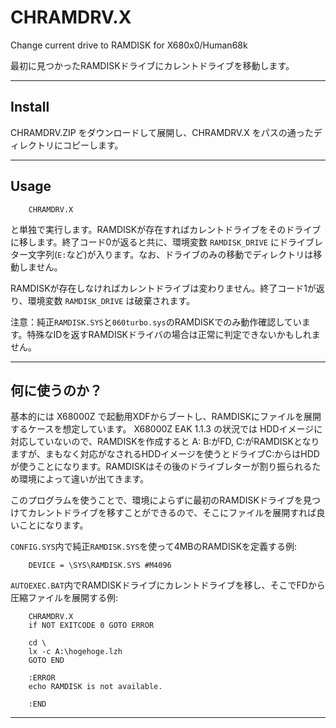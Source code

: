 # CHRAMDRV.X

Change current drive to RAMDISK for X680x0/Human68k

最初に見つかったRAMDISKドライブにカレントドライブを移動します。

---

## Install

CHRAMDRV.ZIP をダウンロードして展開し、CHRAMDRV.X をパスの通ったディレクトリにコピーします。

---

## Usage

        CHRAMDRV.X

と単独で実行します。RAMDISKが存在すればカレントドライブをそのドライブに移します。終了コード0が返ると共に、環境変数 `RAMDISK_DRIVE` にドライブレター文字列(`E:`など)が入ります。なお、ドライブのみの移動でディレクトリは移動しません。

RAMDISKが存在しなければカレントドライブは変わりません。終了コード1が返り、環境変数 `RAMDISK_DRIVE` は破棄されます。

注意：純正`RAMDISK.SYS`と`060turbo.sys`のRAMDISKでのみ動作確認しています。特殊なIDを返すRAMDISKドライバの場合は正常に判定できないかもしれません。

---

## 何に使うのか？

基本的には X68000Z で起動用XDFからブートし、RAMDISKにファイルを展開するケースを想定しています。
X68000Z EAK 1.1.3 の状況では HDDイメージに対応していないので、RAMDISKを作成すると A: B:がFD, C:がRAMDISKとなりますが、まもなく対応がなされるHDDイメージを使うとドライブC:からはHDDが使うことになります。RAMDISKはその後のドライブレターが割り振られるため環境によって違いが出てきます。

このプログラムを使うことで、環境によらずに最初のRAMDISKドライブを見つけてカレントドライブを移すことができるので、そこにファイルを展開すれば良いことになります。


`CONFIG.SYS`内で純正`RAMDISK.SYS`を使って4MBのRAMDISKを定義する例:

        DEVICE = \SYS\RAMDISK.SYS #M4096

`AUTOEXEC.BAT`内でRAMDISKドライブにカレントドライブを移し、そこでFDから圧縮ファイルを展開する例:

        CHRAMDRV.X
        if NOT EXITCODE 0 GOTO ERROR

        cd \
        lx -c A:\hogehoge.lzh
        GOTO END

        :ERROR
        echo RAMDISK is not available.

        :END
---